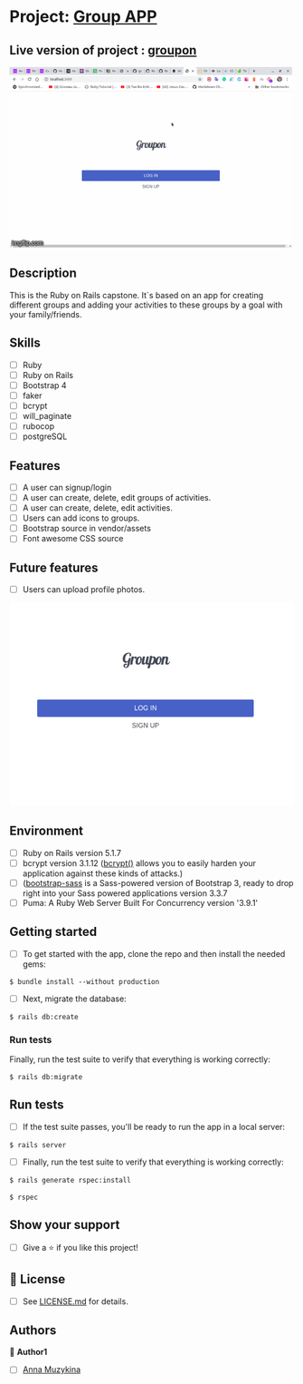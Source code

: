 # Project: [Group APP](#)

## Live version of project :  [groupon](https://radiant-castle-10293.herokuapp.com/)
![screen](https://github.com/Anna-Myzukina/groupon/blob/deploy/app/assets/images/3wycoj.gif)


## Description

This is the Ruby on Rails capstone. It`s based on an app for creating different groups and adding your activities to these groups by a goal with your family/friends.


## Skills
- [ ] Ruby 
- [ ] Ruby on Rails
- [ ] Bootstrap 4
- [ ] faker
- [ ] bcrypt
- [ ] will_paginate
- [ ] rubocop
- [ ] postgreSQL

## Features
- [ ] A user can signup/login
- [ ] A user can create, delete, edit groups of activities.
- [ ] A user can create, delete, edit activities.
- [ ] Users can add icons to groups.
- [ ] Bootstrap source in vendor/assets
- [ ] Font awesome CSS source

## Future features
- [ ] Users can upload profile photos.

![screen](https://github.com/Anna-Myzukina/groupon/blob/deploy/app/assets/images/screen.png)


## Environment
- [ ] Ruby on Rails version 5.1.7
- [ ] bcrypt version 3.1.12 ([bcrypt()](https://github.com/codahale/bcrypt-ruby) allows you to easily harden your application against these kinds of attacks.)
- [ ] ([bootstrap-sass](https://www.rubydoc.info/gems/bootstrap-sass/3.3.6) is a Sass-powered version of Bootstrap 3, ready to drop right into your Sass powered applications version 3.3.7
- [ ] Puma: A Ruby Web Server Built For Concurrency version '3.9.1'

## Getting started
- [ ] To get started with the app, clone the repo and then install the needed gems:

```
$ bundle install --without production
```

- [ ] Next, migrate the database:

```
$ rails db:create
```

### Run tests

Finally, run the test suite to verify that everything is working correctly:

```
$ rails db:migrate
```

## Run tests

- [ ] If the test suite passes, you'll be ready to run the app in a local server:

```
$ rails server
```
- [ ] Finally, run the test suite to verify that everything is working correctly:

```
$ rails generate rspec:install
```

```
$ rspec
```

## Show your support

- [ ] Give a ⭐️ if you like this project!

## 📝 License

* [ ] See [LICENSE.md]() for details.

## Authors

👤 **Author1**
* [ ] [Anna Muzykina](https://github.com/Anna-Myzukina)
